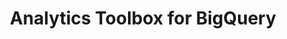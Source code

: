 ---
title: Analytics Toolbox for BigQuery
description: "Unlock Spatial Analytics in BigQuery"
icon: "/img/icons/bigquery-analytics-toolbox.png"
type: examples
category: clustering
layout: categories/list
aliases:
    - /analytics-toolbox-bq/examples/categories/clustering/
---